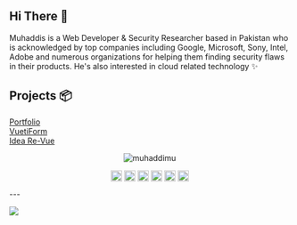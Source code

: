 ## Hi There 👋
Muhaddis is a Web Developer & Security Researcher based in Pakistan who is acknowledged by top companies including Google, Microsoft, Sony, Intel, Adobe and numerous organizations for helping them finding security flaws in their products. He's also interested in cloud related technology ✨


## Projects 📦
[Portfolio](https://github.com/MuhaddiMu/Portfolio)   
[VuetiForm](https://github.com/MuhaddiMu/VuetiForm)   
[Idea Re-Vue](https://github.com/MuhaddiMu/Idea-ReVue)   

<p align="center"> <img src="https://github-readme-stats.vercel.app/api?username=muhaddimu&show_icons=true" alt="muhaddimu" /> </p>

<p align="center">
<a href="https://dev.to/muhaddimu" target="blank"><img align="center" src="https://cdn.jsdelivr.net/npm/simple-icons@3.0.1/icons/dev-dot-to.svg" alt="muhaddimu" height="20" width="20" /></a>
<a href="https://twitter.com/muhaddimu" target="blank"><img align="center" src="https://cdn.jsdelivr.net/npm/simple-icons@3.0.1/icons/twitter.svg" alt="muhaddimu" height="20" width="20" /></a>
<a href="https://linkedin.com/in/muhaddimu" target="blank"><img align="center" src="https://cdn.jsdelivr.net/npm/simple-icons@3.0.1/icons/linkedin.svg" alt="muhaddimu" height="20" width="20" /></a>
<a href="https://stackoverflow.com/muhaddis" target="blank"><img align="center" src="https://cdn.jsdelivr.net/npm/simple-icons@3.0.1/icons/stackoverflow.svg" alt="muhaddis" height="20" width="20" /></a>
<a href="https://fb.com/muhaddimu" target="blank"><img align="center" src="https://cdn.jsdelivr.net/npm/simple-icons@3.0.1/icons/facebook.svg" alt="muhaddimu" height="20" width="20" /></a>
<a href="https://www.youtube.com/c/muhammadmuhaddis" target="blank"><img align="center" src="https://cdn.jsdelivr.net/npm/simple-icons@3.0.1/icons/youtube.svg" alt="muhammadmuhaddis" height="20" width="20" /></a>
</p>
---

![](https://komarev.com/ghpvc/?username=MuhaddiMu&color=red&label=Profile+Views)
